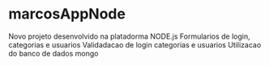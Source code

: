# marcosAppNode

Novo projeto desenvolvido na platadorma NODE.js
Formularios de login, categorias e usuarios
Validadacao de login categorias e usuarios
Utilizacao do banco de dados mongo 

